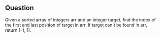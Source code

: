 ## Question
Given a sorted array of integers arr and an integer target, find the index of the first and last position of target in arr. If target can't be found in arr, return [-1, 1].